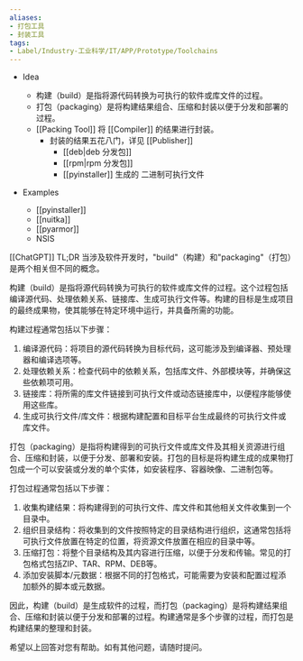 ```yaml
---
aliases:
- 打包工具
- 封装工具
tags:
- Label/Industry-工业科学/IT/APP/Prototype/Toolchains
---
```


- Idea
    - 构建（build）是指将源代码转换为可执行的软件或库文件的过程。
    - 打包（packaging）是将构建结果组合、压缩和封装以便于分发和部署的过程。
    - [[Packing Tool]] 将 [[Compiler]] 的结果进行封装。
        - 封装的结果五花八门，详见 [[Publisher]]
            - [[deb|deb 分发包]]
            - [[rpm|rpm 分发包]]
            - [[pyinstaller]] 生成的 二进制可执行文件

- Examples
    - [[pyinstaller]]
    - [[nuitka]]
    - [[pyarmor]]
    - NSIS

[[ChatGPT]]
TL;DR
当涉及软件开发时，"build"（构建）和"packaging"（打包）是两个相关但不同的概念。

构建（build）是指将源代码转换为可执行的软件或库文件的过程。这个过程包括编译源代码、处理依赖关系、链接库、生成可执行文件等。构建的目标是生成项目的最终成果物，使其能够在特定环境中运行，并具备所需的功能。

构建过程通常包括以下步骤：
1. 编译源代码：将项目的源代码转换为目标代码，这可能涉及到编译器、预处理器和编译选项等。
2. 处理依赖关系：检查代码中的依赖关系，包括库文件、外部模块等，并确保这些依赖项可用。
3. 链接库：将所需的库文件链接到可执行文件或动态链接库中，以便程序能够使用这些库。
4. 生成可执行文件/库文件：根据构建配置和目标平台生成最终的可执行文件或库文件。

打包（packaging）是指将构建得到的可执行文件或库文件及其相关资源进行组合、压缩和封装，以便于分发、部署和安装。打包的目标是将构建生成的成果物打包成一个可以安装或分发的单个实体，如安装程序、容器映像、二进制包等。

打包过程通常包括以下步骤：
1. 收集构建结果：将构建得到的可执行文件、库文件和其他相关文件收集到一个目录中。
2. 组织目录结构：将收集到的文件按照特定的目录结构进行组织，这通常包括将可执行文件放置在特定的位置，将资源文件放置在相应的目录中等。
3. 压缩打包：将整个目录结构及其内容进行压缩，以便于分发和传输。常见的打包格式包括ZIP、TAR、RPM、DEB等。
4. 添加安装脚本/元数据：根据不同的打包格式，可能需要为安装和配置过程添加额外的脚本或元数据。

因此，构建（build）是生成软件的过程，而打包（packaging）是将构建结果组合、压缩和封装以便于分发和部署的过程。构建通常是多个步骤的过程，而打包是构建结果的整理和封装。

希望以上回答对您有帮助。如有其他问题，请随时提问。
